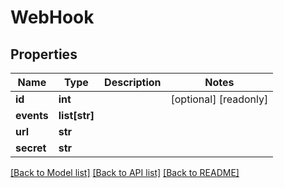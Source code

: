 # WebHook

## Properties
Name | Type | Description | Notes
------------ | ------------- | ------------- | -------------
**id** | **int** |  | [optional] [readonly] 
**events** | **list[str]** |  | 
**url** | **str** |  | 
**secret** | **str** |  | 

[[Back to Model list]](../README.md#documentation-for-models) [[Back to API list]](../README.md#documentation-for-api-endpoints) [[Back to README]](../README.md)


